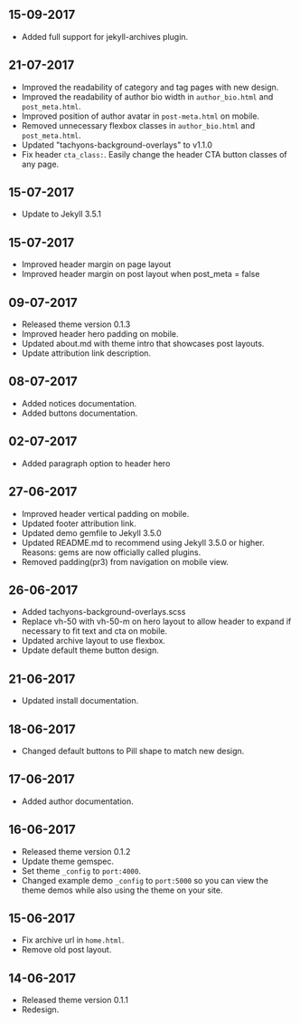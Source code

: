 ## 15-09-2017
- Added full support for jekyll-archives plugin.

## 21-07-2017
- Improved the readability of category and tag pages with new design.
- Improved the readability of author bio width in `author_bio.html` and `post_meta.html`.
- Improved position of author avatar in `post-meta.html` on mobile.
- Removed unnecessary flexbox classes in `author_bio.html` and `post_meta.html`.
- Updated "tachyons-background-overlays" to v1.1.0
- Fix header `cta_class:`. Easily change the header CTA button classes of any page.

## 15-07-2017
- Update to Jekyll 3.5.1

## 15-07-2017
- Improved header margin on page layout
- Improved header margin on post layout when post_meta = false

## 09-07-2017
- Released theme version 0.1.3
- Improved header hero padding on mobile.
- Updated about.md with theme intro that showcases post layouts.
- Update attribution link description.

## 08-07-2017
- Added notices documentation.
- Added buttons documentation.

## 02-07-2017
- Added paragraph option to header hero

## 27-06-2017
- Improved header vertical padding on mobile.
- Updated footer attribution link.
- Updated demo gemfile to Jekyll 3.5.0
- Updated README.md to recommend using Jekyll 3.5.0 or higher. Reasons: gems are now officially called plugins.
- Removed padding(pr3) from navigation on mobile view. 

## 26-06-2017
- Added tachyons-background-overlays.scss
- Replace vh-50 with vh-50-m on hero layout to allow header to expand if necessary to fit text and cta on mobile.
- Updated archive layout to use flexbox.
- Update default theme button design.

## 21-06-2017
- Updated install documentation.

## 18-06-2017
- Changed default buttons to Pill shape to match new design.

## 17-06-2017
- Added author documentation.

## 16-06-2017
- Released theme version 0.1.2
- Update theme gemspec.
- Set theme `_config` to `port:4000`.
- Changed example demo `_config` to `port:5000` so you can view the theme demos while also using the theme on your site.

## 15-06-2017
- Fix archive url in `home.html`.
- Remove old post layout.

## 14-06-2017
- Released theme version 0.1.1
- Redesign.
